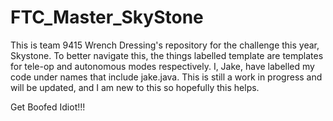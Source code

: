 # FTC_Master_SkyStone
This is team 9415 Wrench Dressing's repository for the challenge this year, Skystone. To better navigate this, the things labelled template are templates for tele-op and autonomous modes respectively. I, Jake, have labelled my code under names that include jake.java. This is still a work in progress and will be updated, and I am new to this so hopefully this helps.


Get Boofed Idiot!!!
